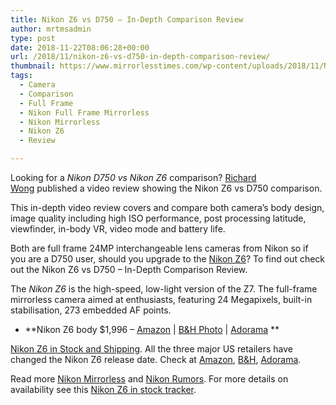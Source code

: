 ```yaml
---
title: Nikon Z6 vs D750 – In-Depth Comparison Review
author: mrtmsadmin
type: post
date: 2018-11-22T08:06:28+00:00
url: /2018/11/nikon-z6-vs-d750-in-depth-comparison-review/
thumbnail: https://www.mirrorlesstimes.com/wp-content/uploads/2018/11/Nikon-Z6.jpg
tags:
  - Camera
  - Comparison
  - Full Frame
  - Nikon Full Frame Mirrorless
  - Nikon Mirrorless
  - Nikon Z6
  - Review

---
```

Looking for a _Nikon D750 vs Nikon Z6_ comparison? <a class="yt-simple-endpoint style-scope yt-formatted-string" spellcheck="false" href="https://www.youtube.com/channel/UCcVyr6JVlLsqTqoif6mZkSQ">Richard Wong</a> published a video review showing the Nikon Z6 vs D750 comparison.

This in-depth video review covers and compare both camera&#8217;s body design, image quality including high ISO performance, post processing latitude, viewfinder, in-body VR, video mode and battery life.

Both are full frame 24MP interchangeable lens cameras from Nikon so if you are a D750 user, should you upgrade to the [Nikon Z6][1]? To find out check out the Nikon Z6 vs D750 &#8211; In-Depth Comparison Review.<!--more-->



The _Nikon Z6_ is the high-speed, low-light version of the Z7. The full-frame mirrorless camera aimed at enthusiasts, featuring 24 Megapixels, built-in stabilisation, 273 embedded AF points.

  * **Nikon Z6 body $1,996 – <a href="https://www.amazon.com/s/s/ref=sr_nr_p_n_availability_1?fst=p90x%3A1&rh=n%3A172282%2Cn%3A502394%2Ck%3Anikon+z6%2Cp_n_availability%3A1248801011&keywords=nikon+z6&ie=UTF8&qid=1534991636&tag=daicamnew-20" target="_blank" rel="nofollow external noopener noreferrer" data-wpel-link="external" data-amzn-asin="1534991636">Amazon</a> | <a href="https://www.bhphotovideo.com/c/search?InitialSearch=yes&N=0&Ntt=Nikon+Z6&Top+Nav-Search=&sts=ma&BI=20175&KBID=14249" target="_blank" rel="nofollow external noopener noreferrer" data-wpel-link="external">B&H Photo</a> | <a class="broken_link" href="https://adorama.evyy.net/c/63923/51926/1036?u=https%3A%2F%2Fwww.adorama.com%2Fl%2F%3Fsearchinfo%3DNikon%2BZ6" target="_blank" rel="nofollow external noopener noreferrer">Adorama</a> **

[Nikon Z6 in Stock and Shipping][2]. All the three major US retailers have changed the Nikon Z6 release date. Check at <a href="https://www.amazon.com/Nikon-FX-Format-Mirrorless-Camera-24-70mm/dp/B07GPRSYG8/?tag=daicamnew-20" data-amzn-asin="B07GPRSYG8">Amazon</a>, [B&H][3], [Adorama][4].

Read more [Nikon Mirrorless][5] and <a href="https://www.dailycameranews.com/tag/nikon-rumors/" target="_blank" rel="noopener">Nikon Rumors</a>. For more details on availability see this <a href="https://www.dailycameranews.com/2018/09/nikon-z6-in-stock-availability-tracker/" target="_blank" rel="noopener">Nikon Z6 in stock tracker</a>.

 [1]: https://www.mirrorlesstimes.com/tags/nikon-z6/
 [2]: https://www.dailycameranews.com/2018/11/nikon-z6-in-stock-and-shipping/
 [3]: https://www.bhphotovideo.com/c/product/1431706-REG/nikon_1595_z6_mirrorless_digital_camera.html/BI/20175/KBID/14249/
 [4]: https://adorama.evyy.net/c/63923/51926/1036?u=https://www.adorama.com/nkz6.html
 [5]: https://www.mirrorlesstimes.com/tags/nikon-mirrorless/